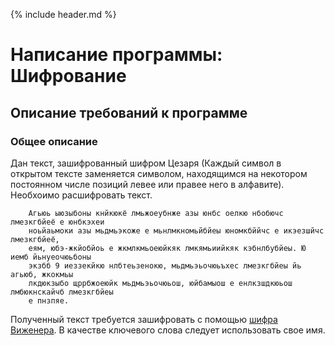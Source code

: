 {% include header.md %}

Написание программы: Шифрование
====================

Описание требований к программе
---------------------
### Общее описание
Дан текст, зашифрованный шифром Цезаря (Каждый символ в открытом тексте заменяется символом, находящимся на некотором 
постоянном числе позиций левее или правее него в алфавите). Необхоимо расшифровать текст.
```text
    Агьюь ыюзыбоны кнйкюкё лмьжоеубнже азы юнбс оелкю нбобючс лмезкгбйеё е юнбкэхеи 
    ноьйаьмоки азы мьдмьэкоже е мьнлмкномьйбйеы юномкбййчс е икэезшйчс лмезкгбйеё, 
    еям, юбэ-жкйобйоь е жкмлкмьоеюйкяк лмкямьиийкяк кэбнлбубйеы. Ю иемб йьнуеочюьбоны 
    экзбб 9 иеззекйкю нлбтеьзенокю, мьдмьэьочюьъхес лмезкгбйеы йь агьюб, жкокмьы 
    лкдюкзыбо щррбжоеюйк мьдмьэьочюьош, юйбамыош е енлкзшдкюьош лмбюкнскайчб лмезкгбйеы 
    е пнзпяе.
```

Полученный текст требуется зашифровать с помощью [шифра Виженера](https://ru.wikipedia.org/wiki/%D0%A8%D0%B8%D1%84%D1%80_%D0%92%D0%B8%D0%B6%D0%B5%D0%BD%D0%B5%D1%80%D0%B0).
В качестве ключевого слова следует использовать свое имя.
